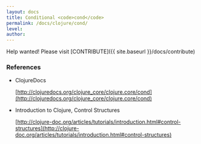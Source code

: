 ```yaml
---
layout: docs
title: Conditional <code>cond</code>
permalink: /docs/clojure/cond/
level: 
author: 
---
```


Help wanted! Please visit  [CONTRIBUTE]({{ site.baseurl }}/docs/contribute)


### References

- ClojureDocs

    [http://clojuredocs.org/clojure_core/clojure.core/cond](http://clojuredocs.org/clojure_core/clojure.core/cond)

- Introduction to Clojure, Control Structures

    [http://clojure-doc.org/articles/tutorials/introduction.html#control-structures](http://clojure-doc.org/articles/tutorials/introduction.html#control-structures)
